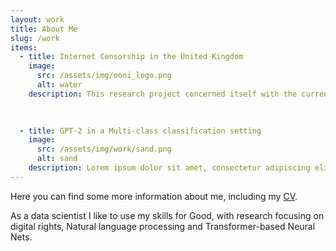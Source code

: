 ```yaml
---
layout: work
title: About Me
slug: /work
items:
  - title: Internet Censorship in the United Kingdom
    image:
      src: /assets/img/ooni_logo.png
      alt: water
    description: This research project concerned itself with the current state of internet censorship in the United Kingdom. Over  the  last  two  decades,the  government  of  the     United  Kingdom  has  introduced  a number  of  policies  to  restrict  access  to  certain  types  of  content on  the  internet. The  goals  and  legal  foundations for         these  policies were described, and  the  extent  of  censorship  in  the UK   illustrated  by  analysing data  from  Internet  censorship measurements,   provided   by   OONI     and   the   Blocked   project. The paper can be found <a href="https://louispk.github.io/assets/Internet_censorship_UK.pdf" target="_blank">here</a>. 

    
   
  - title: GPT-2 in a Multi-class classification setting
    image:
      src: /assets/img/work/sand.png
      alt: sand
    description: Lorem ipsum dolor sit amet, consectetur adipiscing elit, sed do eiusmod tempor incididunt ut labore et dolore magna aliqua. Ut enim ad minim veniam, quis nostrud exercitation ullamco laboris nisi ut aliquip ex ea commodo consequat. Duis aute irure dolor in reprehenderit in voluptate velit esse cillum dolore eu fugiat nulla pariatur.
---
```

Here you can find some more information about me, including my <a href="https://louispk.github.io/assets/CV_Louis_Kiesewetter.pdf" target="_blank">CV</a>. 

As a data scientist I like to use my skills for Good, with research focusing on digital rights, Natural language processing and Transformer-based Neural Nets.
<br />
<br />
